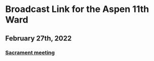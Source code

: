 # Broadcast Link for the Aspen 11th Ward

## February 27th, 2022
### [Sacrament meeting](https://youtu.be/e08-ZZEdauQ) 

